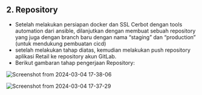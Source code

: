## 2. Repository


+ Setelah melakukan persiapan docker dan SSL Cerbot dengan tools automation dari ansible, dilanjutkan dengan  membuat sebuah repository yang juga dengan branch baru dengan nama “staging” dan “production” (untuk mendukung pembuatan cicd)
+ setelah melakukan tahap diatas, kemudian melakukan push repository aplikasi Retail  ke repository akun GitLab.
+ Berikut gambaran tahap pengerjaan Repository:

![Screenshot from 2024-03-04 17-38-06](https://github.com/Muna-020/Test-DevOps/assets/74352384/bada2a70-b87f-4ebb-8599-688e18cbea30)

![Screenshot from 2024-03-04 17-37-29](https://github.com/Muna-020/Test-DevOps/assets/74352384/523c798b-80e7-4bd6-a0d9-15ad77aab1fb)
